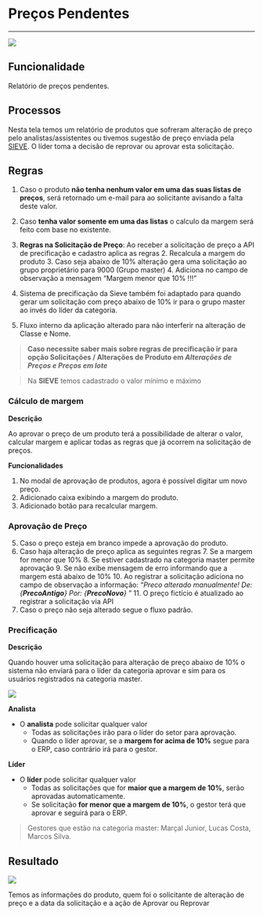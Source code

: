 # Preços Pendentes

---

![](http://developers.connectparts.com.br/imagens/comercialSolicitacaoPrecoPendente01.png)

## Funcionalidade

Relatório de preços pendentes. 

## Processos

Nesta tela temos um relatório de produtos que sofreram alteração de preço pelo analistas/assistentes ou tivemos sugestão de preço enviada pela [SIEVE](https://www.sieve.com.br/sobre). O líder toma a decisão de reprovar ou aprovar esta solicitação.

## Regras

1. Caso o produto **não tenha nenhum valor em uma das suas listas de preços**, será retornado um e-mail para ao solicitante avisando a falta deste valor.

2. Caso **tenha valor somente em uma das listas** o calculo da margem será feito com base no existente.
3. **Regras na Solicitação de Preço**: Ao receber a solicitação de preço a API de precificação e cadastro aplica as regras
    2. Recalcula a margem do produto
        3. Caso seja abaixo de 10% alteração gera uma solicitação ao grupo proprietário para 9000 (Grupo master)
        4. Adiciona no campo de observação a mensagem “Margem menor que 10% !!!”
5. Sistema de precificação da Sieve também foi adaptado para quando gerar um solicitação com preço abaixo de 10% ir para o grupo master ao invés do líder da categoria.
6. Fluxo interno da aplicação alterado para não interferir na alteração de Classe e Nome.

> **Caso necessite saber mais sobre regras de precificação ir para opção Solicitações / Alterações de Produto em _Alterações de Preços e Preços em lote_**

> Na **SIEVE** temos cadastrado o valor mínimo e máximo

### Cálculo de margem

**Descrição**

Ao aprovar o preço de um produto terá a possibilidade de alterar o valor, calcular margem e aplicar todas as regras que já ocorrem na solicitação de preços.

**Funcionalidades**

1. No modal de aprovação de produtos, agora é possível digitar um novo preço.
2. Adicionado caixa exibindo a margem do produto.
3. Adicionado botão para recalcular margem.

### Aprovação de Preço

5. Caso o preço esteja em branco impede a aprovação do produto.
6. Caso haja alteração de preço aplica as seguintes regras
    7. Se a margem for menor que 10%
        8. Se estiver cadastrado na categoria master permite aprovação
        9. Se não exibe mensagem de erro informando que a margem está abaixo de 10%
    10. Ao registrar a solicitação adiciona no campo de observação a informação: “_Preco alterado manualmente! De: {**PrecoAntigo**} Por: {**PrecoNovo**}_ ”
    11. O preço fictício é atualizado ao registrar a solicitação via API
12. Caso o preço não seja alterado segue o fluxo padrão.

### Precificação

**Descrição**

Quando houver uma solicitação para alteração de preço abaixo de 10% o sistema não enviará para o líder da categoria aprovar e sim para os usuários registrados na categoria master.

![](http://developers.connectparts.com.br/imagens/precosPendentesRegra01.png)

**Analista**

* O **analista** pode solicitar qualquer valor
    * Todas as solicitações irão para o líder do setor para aprovação.
    * Quando o líder aprovar, se a **margem for acima de 10%** segue para o ERP, caso contrário irá para o gestor.

**Líder**

* O **líder** pode solicitar qualquer valor
    * Todas as solicitações que for **maior que a margem de 10%**, serão aprovadas automaticamente.
    * Se solicitação **for menor que a margem de 10%**, o gestor terá que aprovar e seguirá para o ERP.
    
<!--Esta alteração foi feita no dia 25/09-->
<!--
* Precificação maior que 16% os analistas poderão solicitar, abaixo desta porcentagem o sistema não irá permitir a solicitação.

* Os **analistas** poderão solicitar qualquer valor.
    * Valores abaixo de 16% até 10%, terão que ter aprovação dos líderes.
    * Valores abaixo de 10%, terão que ter aprovação dos líderes e também dos gestores.

* Os **líderes** poderão solicitar qualquer valor.
    * Valores abaixo de 10%, terão que ter aprovação dos líderes e também dos gestores.
-->

> Gestores que estão na categoria master: Marçal Junior, Lucas Costa, Marcos Silva.

## Resultado

![](http://developers.connectparts.com.br/imagens/comercialSolicitacaoPrecoPendente02.png)

Temos as informações do produto, quem foi o solicitante de alteração de preço e a data da solicitação e a ação de Aprovar ou Reprovar